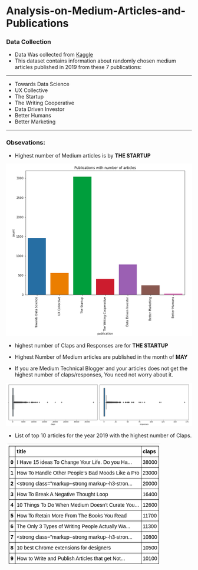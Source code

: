 # Analysis-on-Medium-Articles-and-Publications

### Data Collection
- Data Was collected from [Kaggle](https://www.kaggle.com/dorianlazar/medium-articles-dataset)
- This dataset contains information about randomly chosen medium articles published in 2019 from these 7 publications:
---
- Towards Data Science
- UX Collective
- The Startup
- The Writing Cooperative
- Data Driven Investor
- Better Humans
- Better Marketing
---

### Obsevations:
- Highest number of Medium articles is by **THE STARTUP**

![](/Images/pan2.png)

- highest number of Claps and Responses are for **THE STARTUP**

- Highest Number of Medium articles are published in the month of **MAY**

- If you are Medium Technical Blogger and your articles does not get the highest number of claps/responses, You need not worry about it.

![](/Images/pan3.png)

- List of top 10 articles for the year 2019 with the highest number of Claps.

![](/Images/pan4.png)

